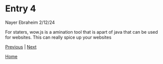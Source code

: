 # Entry 4
Nayer Ebraheim 2/12/24

For staters, wow.js is a amination tool that is apart of java that can be used for websites. This can really spice up your websites 


[Previous](entry03.md) | [Next](entry05.md)

[Home](../README.md)
